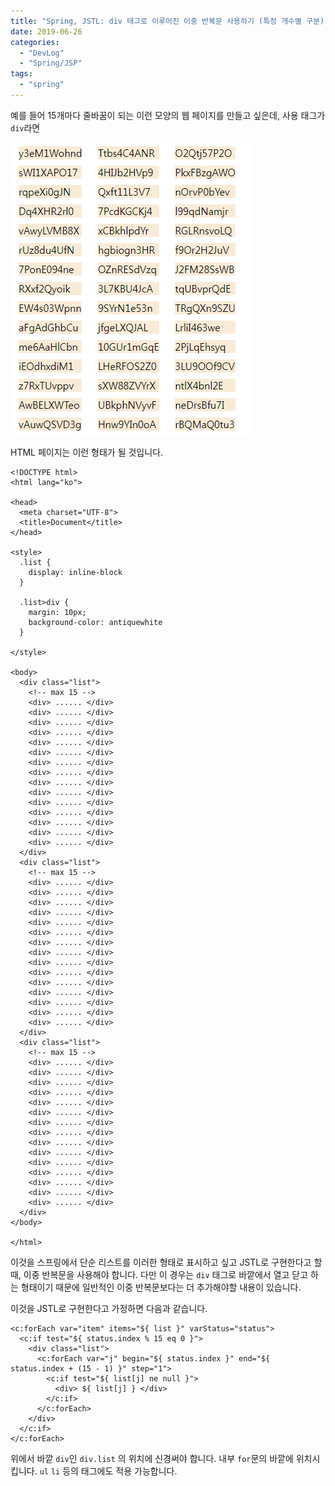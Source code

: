 ```yaml
---
title: "Spring, JSTL: div 태그로 이루어진 이중 반복문 사용하기 (특정 개수별 구분)"
date: 2019-06-26
categories: 
  - "DevLog"
  - "Spring/JSP"
tags: 
  - "spring"
---
```


예를 들어 15개마다 줄바꿈이 되는 이런 모양의 웹 페이지를 만들고 싶은데, 사용 태그가 `div`라면

![](./assets/img/wp-content/uploads/2019/06/per15.png)

HTML 페이지는 이런 형태가 될 것입니다.

```
<!DOCTYPE html>
<html lang="ko">

<head>
  <meta charset="UTF-8">
  <title>Document</title>
</head>

<style>
  .list {
    display: inline-block
  }

  .list>div {
    margin: 10px;
    background-color: antiquewhite
  }

</style>

<body>
  <div class="list">
    <!-- max 15 -->
    <div> ...... </div>
    <div> ...... </div>
    <div> ...... </div>
    <div> ...... </div>
    <div> ...... </div>
    <div> ...... </div>
    <div> ...... </div>
    <div> ...... </div>
    <div> ...... </div>
    <div> ...... </div>
    <div> ...... </div>
    <div> ...... </div>
    <div> ...... </div>
    <div> ...... </div>
    <div> ...... </div>
  </div>
  <div class="list">
    <!-- max 15 -->
    <div> ...... </div>
    <div> ...... </div>
    <div> ...... </div>
    <div> ...... </div>
    <div> ...... </div>
    <div> ...... </div>
    <div> ...... </div>
    <div> ...... </div>
    <div> ...... </div>
    <div> ...... </div>
    <div> ...... </div>
    <div> ...... </div>
    <div> ...... </div>
    <div> ...... </div>
    <div> ...... </div>
  </div>
  <div class="list">
    <!-- max 15 -->
    <div> ...... </div>
    <div> ...... </div>
    <div> ...... </div>
    <div> ...... </div>
    <div> ...... </div>
    <div> ...... </div>
    <div> ...... </div>
    <div> ...... </div>
    <div> ...... </div>
    <div> ...... </div>
    <div> ...... </div>
    <div> ...... </div>
    <div> ...... </div>
    <div> ...... </div>
    <div> ...... </div>
  </div>
</body>

</html>
```

이것을 스프링에서 단순 리스트를 이러한 형태로 표시하고 싶고 JSTL로 구현한다고 할 때, 이중 반복문을 사용해야 합니다. 다만 이 경우는 `div` 태그로 바깥에서 열고 닫고 하는 형태이기 때문에 일반적인 이중 반복문보다는 더 추가해야할 내용이 있습니다.

이것을 JSTL로 구현한다고 가정하면 다음과 같습니다.

```
<c:forEach var="item" items="${ list }" varStatus="status">
  <c:if test="${ status.index % 15 eq 0 }">
    <div class="list">
      <c:forEach var="j" begin="${ status.index }" end="${ status.index + (15 - 1) }" step="1">
        <c:if test="${ list[j] ne null }">
          <div> ${ list[j] } </div>
        </c:if>
      </c:forEach>
    </div>
  </c:if>
</c:forEach>
```

위에서 바깥 `div`인 `div.list` 의 위치에 신경써야 합니다. 내부 `for`문의 바깥에 위치시킵니다. `ul` `li` 등의 태그에도 적용 가능합니다.
